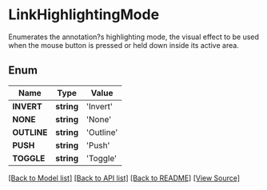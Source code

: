 # LinkHighlightingMode
Enumerates the annotation?s highlighting mode, the visual effect to be used when the mouse button is pressed or held down inside its active area.

## Enum
Name | Type | Value
------------ | ------------- | -------------
**INVERT** | **string** | 'Invert'
**NONE** | **string** | 'None'
**OUTLINE** | **string** | 'Outline'
**PUSH** | **string** | 'Push'
**TOGGLE** | **string** | 'Toggle'

[[Back to Model list]](../README.md#documentation-for-models) [[Back to API list]](../README.md#documentation-for-api-endpoints) [[Back to README]](../README.md) [[View Source]](../src/Aspose/PDF/Model/LinkHighlightingMode.php)

